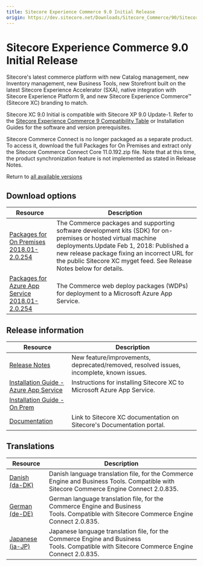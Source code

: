 ```yaml
---
title: Sitecore Experience Commerce 9.0 Initial Release
origin: https://dev.sitecore.net/Downloads/Sitecore_Commerce/90/Sitecore_Experience_Commerce_90_Initial_Release.aspx
---
```


# Sitecore Experience Commerce 9.0 Initial Release

Sitecore's latest commerce platform with new Catalog management, new Inventory management, new Business Tools, new Storefront built on the latest Sitecore Experience Accelerator (SXA), native integration with Sitecore Experience Platform 9, and new Sitecore Experience Commerce™ (Sitecore XC) branding to match.

Sitecore XC 9.0 Initial is compatible with Sitecore XP 9.0 Update-1. Refer to the [Sitecore Experience Commerce 9 Compatibility Table](https://kb.sitecore.net/articles/804595) or Installation Guides for the software and version prerequisites.

Sitecore Commerce Connect is no longer packaged as a separate product. To access it, download the full Packages for On Premises and extract only the Sitecore Commerce Connect Core 11.0.192.zip file. Note that at this time, the product synchronization feature is not implemented as stated in Release Notes.

Return to [all available versions](/Downloads/Sitecore_Commerce)

## Download options

 | Resource | Description |
 | --- | --- |
 | [Packages for On Premises 2018.01-2.0.254](https://sitecoredev.azureedge.net/~/media/128DD06FE9954559B0279A3A6D3D94A7.ashx?date=20180201T150106) | The Commerce packages and supporting software development kits (SDK) for on-premises or hosted virtual machine deployments.Update Feb 1, 2018: Published a new release package fixing an incorrect URL for the public Sitecore XC myget feed. See Release Notes below for details. |
 | [Packages for Azure App Service 2018.01-2.0.254](https://sitecoredev.azureedge.net/~/media/59D650DE242C4CBEA013B06CFE756DB0.ashx?date=20180130T101321) | The Commerce web deploy packages (WDPs) for deployment to a Microsoft Azure App Service. |

## Release information

 | Resource | Description |
 | --- | --- |
 | [Release Notes](https://dev.sitecore.net:443/downloads/Sitecore%20Commerce/90/Sitecore%20Experience%20Commerce%2090%20Initial%20Release/Release%20Notes) | New feature/improvements, deprecated/removed, resolved issues, incomplete, known issues. |
 | [Installation Guide - Azure App Service](https://sitecoredev.azureedge.net/~/media/868D2E3E8B8B41438C714BA80ED16D17.ashx?date=20200519T145246) | Instructions for installing Sitecore XC to Microsoft Azure App Service. |
 | [Installation Guide - On Prem](https://sitecoredev.azureedge.net/~/media/CDF98AD9D44C464A803266E984409DF9.ashx?date=20200519T145019) |  |
 | [Documentation](https://doc.sitecore.com) | Link to Sitecore XC documentation on Sitecore's Documentation portal. |

## Translations

 | Resource | Description |
 | --- | --- |
 | [Danish (da-DK)](https://sitecoredev.azureedge.net/~/media/B092ADD93BE842B393ABACAB5EFE575F.ashx?date=20180820T180137) | Danish language translation file, for the Commerce Engine and Business Tools. Compatible with Sitecore Commerce Engine Connect 2.0.835. |
 | [German (de-DE)](https://sitecoredev.azureedge.net/~/media/16EEAD76622C4E93B59EB1E8B1CE529F.ashx?date=20180820T180153) | German language translation file, for the Commerce Engine and Business Tools. Compatible with Sitecore Commerce Engine Connect 2.0.835. |
 | [Japanese (ja-JP)](https://sitecoredev.azureedge.net/~/media/C3FEEE2DD7624B4D89B4146E1F134BB8.ashx?date=20180820T180207) | Japanese language translation file, for the Commerce Engine and Business Tools. Compatible with Sitecore Commerce Engine Connect 2.0.835. |